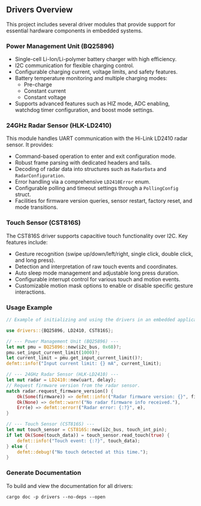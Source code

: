 ## Drivers Overview

This project includes several driver modules that provide support for essential hardware components in embedded systems.

### Power Management Unit (BQ25896)

- Single-cell Li-Ion/Li-polymer battery charger with high efficiency.
- I2C communication for flexible charging control.
- Configurable charging current, voltage limits, and safety features.
- Battery temperature monitoring and multiple charging modes:
  - Pre-charge
  - Constant current
  - Constant voltage
- Supports advanced features such as HIZ mode, ADC enabling, watchdog timer configuration, and boost mode settings.

### 24GHz Radar Sensor (HLK-LD2410)

This module handles UART communication with the Hi-Link LD2410 radar sensor. It provides:

- Command-based operation to enter and exit configuration mode.
- Robust frame parsing with dedicated headers and tails.
- Decoding of radar data into structures such as `RadarData` and `RadarConfiguration`.
- Error handling via a comprehensive `LD2410Error` enum.
- Configurable polling and timeout settings through a `PollingConfig` struct.
- Facilities for firmware version queries, sensor restart, factory reset, and mode transitions.

### Touch Sensor (CST816S)

The CST816S driver supports capacitive touch functionality over I2C. Key features include:

- Gesture recognition (swipe up/down/left/right, single click, double click, and long press).
- Detection and interpretation of raw touch events and coordinates.
- Auto sleep mode management and adjustable long press duration.
- Configurable interrupt control for various touch and motion events.
- Customizable motion mask options to enable or disable specific gesture interactions.

### Usage Example

```rust
// Example of initializing and using the drivers in an embedded application.

use drivers::{BQ25896, LD2410, CST816S};

// --- Power Management Unit (BQ25896) ---
let mut pmu = BQ25896::new(i2c_bus, 0x6B)?;
pmu.set_input_current_limit(1000)?;
let current_limit = pmu.get_input_current_limit()?;
defmt::info!("Input current limit: {} mA", current_limit);

// --- 24GHz Radar Sensor (HLK-LD2410) ---
let mut radar = LD2410::new(uart, delay);
// Request firmware version from the radar sensor.
match radar.request_firmware_version() {
    Ok(Some(firmware)) => defmt::info!("Radar firmware version: {}", firmware),
    Ok(None) => defmt::warn!("No radar firmware info received."),
    Err(e) => defmt::error!("Radar error: {:?}", e),
}

// --- Touch Sensor (CST816S) ---
let mut touch_sensor = CST816S::new(i2c_bus, touch_int_pin);
if let Ok(Some(touch_data)) = touch_sensor.read_touch(true) {
    defmt::info!("Touch event: {:?}", touch_data);
} else {
    defmt::debug!("No touch detected at this time.");
}
```

### Generate Documentation

To build and view the documentation for all drivers:

    cargo doc -p drivers --no-deps --open
